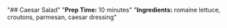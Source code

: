 "## Caesar Salad" 
"**Prep Time:** 10 minutes" 
"**Ingredients:** romaine lettuce, croutons, parmesan, caesar dressing" 
